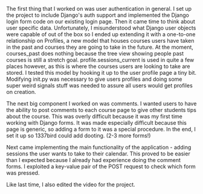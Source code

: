 The first thing that I worked on was user authentication in general. I set up the project to include Django's auth support and implemented the Django login form code on our existing login page. Then it came time to think about user specific data. Unfortunately, I misunderstood what Django user objects were capable of out of the box so I ended up extending it with a one-to-one relationship on Profiles, a new model that houses courses users have taken in the past and courses they are going to take in the future. At the moment, courses_past does nothing because the tree view showing people past courses is still a stretch goal. profile.sessions_current is used in quite a few places however, as this is where the courses users are looking to take are stored. I tested this model by hooking it up to the user profile page a tiny bit. Modifying init.py was necessary to give users profiles and doing some super weird signals stuff was needed to assure all users would get profiles on creation.

The next big component I worked on was comments. I wanted users to have the ability to post comments to each course page to give other students tips about the course. This was overly difficult because it was my first time working with Django forms. It was made especially difficult because this page is generic, so adding a form to it was a special procedure. In the end, I set it up so 1337bird could add dooting. (2-3 more forms!)

Next came implementing the main functionality of the application - adding sessions the user wants to take to their calendar. This proved to be easier than I expected because I already had experience doing the comment forms. I exploited a key-value pair of the POST request to check which form was pressed. 

Like last time, I also edited the video for the project. 
